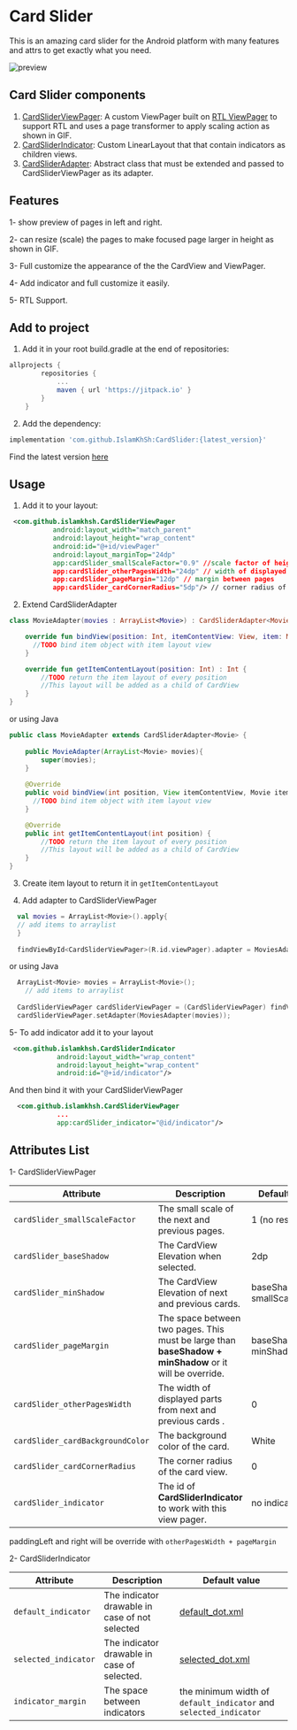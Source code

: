 # Card Slider
This is an amazing card slider for the Android platform with many features and attrs to get exactly what you need.

![preview](https://github.com/IslamKhSh/CardSlider/blob/master/card%20slider%201.gif)


## Card Slider components
1. [CardSliderViewPager](https://github.com/IslamKhSh/CardSlider/blob/master/cardslider/src/main/java/com/github/islamkhsh/CardSliderViewPager.kt):
A custom ViewPager built on [RTL ViewPager](https://github.com/duolingo/rtl-viewpager) to support RTL and uses a page transformer to apply scaling action as shown in GIF.
2. [CardSliderIndicator](https://github.com/IslamKhSh/CardSlider/blob/master/cardslider/src/main/java/com/github/islamkhsh/CardSliderIndicator.kt): Custom LinearLayout that that contain indicators as children views.
3. [CardSliderAdapter](https://github.com/IslamKhSh/CardSlider/blob/master/cardslider/src/main/java/com/github/islamkhsh/CardSliderAdapter.kt): Abstract class that must be extended and passed to CardSliderViewPager as its adapter.

## Features
1- show preview of pages in left and right.

2- can resize (scale) the pages to make focused page larger in height as shown in GIF.

3- Full customize the appearance of the the CardView and ViewPager.

4- Add indicator and full customize it easily.

5- RTL Support.


## Add to project
1. Add it in your root build.gradle at the end of repositories:
```groovy
allprojects {
		repositories {
			...
			maven { url 'https://jitpack.io' }
		}
	}
``` 
2. Add the dependency:
```groovy
implementation 'com.github.IslamKhSh:CardSlider:{latest_version}'
```
  Find the latest version [here](https://github.com/IslamKhSh/CardSlider/releases)
   
    
 
 ## Usage
 1. Add it to your layout:
 ```xml
  <com.github.islamkhsh.CardSliderViewPager
            android:layout_width="match_parent"
            android:layout_height="wrap_content"
            android:id="@+id/viewPager"
            android:layout_marginTop="24dp"
            app:cardSlider_smallScaleFactor="0.9" //scale factor of height of pages in left and right (1 if no resizing nedded)
            app:cardSlider_otherPagesWidth="24dp" // width of displayed parts of left and right pages
            app:cardSlider_pageMargin="12dp" // margin between pages
            app:cardSlider_cardCornerRadius="5dp"/> // corner radius of every page
```

2. Extend CardSliderAdapter
```kotlin
class MovieAdapter(movies : ArrayList<Movie>) : CardSliderAdapter<Movie>(movies) {

    override fun bindView(position: Int, itemContentView: View, item: Movie?) {
      //TODO bind item object with item layout view
    }

    override fun getItemContentLayout(position: Int) : Int {
        //TODO return the item layout of every position 
        //This layout will be added as a child of CardView
    }
}
```
or using Java
```java
public class MovieAdapter extends CardSliderAdapter<Movie> {
    
    public MovieAdapter(ArrayList<Movie> movies){
        super(movies);
    }
    
    @Override
    public void bindView(int position, View itemContentView, Movie item) {
      //TODO bind item object with item layout view
    }

    @Override
    public int getItemContentLayout(int position) {
        //TODO return the item layout of every position 
        //This layout will be added as a child of CardView
    }
}
```

3. Create item layout to return it in `getItemContentLayout`

4. Add adapter to CardSliderViewPager
```kotlin
  val movies = ArrayList<Movie>().apply{
  // add items to arraylist
  }
  
  findViewById<CardSliderViewPager>(R.id.viewPager).adapter = MoviesAdapter(movies)
```
or using Java
```kotlin
  ArrayList<Movie> movies = ArrayList<Movie>();
    // add items to arraylist
  
  CardSliderViewPager cardSliderViewPager = (CardSliderViewPager) findViewById(R.id.viewPager);
  cardSliderViewPager.setAdapter(MoviesAdapter(movies));
```


5- To add indicator add it to your layout
```xml
 <com.github.islamkhsh.CardSliderIndicator
            android:layout_width="wrap_content"
            android:layout_height="wrap_content"
            android:id="@+id/indicator"/>
```
And then bind it with your CardSliderViewPager
```xml
  <com.github.islamkhsh.CardSliderViewPager
            ...
            app:cardSlider_indicator="@id/indicator"/>
```


 ## Attributes List
 1- CardSliderViewPager
 
| Attribute | Description  | Default value  |
| ------------- |-------------| -----|
| `cardSlider_smallScaleFactor` | The small scale of the next and previous pages. | 1 (no resizing) |
| `cardSlider_baseShadow`  | The CardView Elevation when selected. |  2dp |
| `cardSlider_minShadow` | The CardView Elevation of  next and previous cards. | baseShadow * smallScaleFactor |
| `cardSlider_pageMargin` | The space between two pages. This must be large than **baseShadow + minShadow** or it will be override. | baseShadow + minShadow |
| `cardSlider_otherPagesWidth` | The width of displayed parts from next and previous cards . | 0 |
| `cardSlider_cardBackgroundColor` | The background color of the card. | White |
| `cardSlider_cardCornerRadius` | The corner radius of the card view. | 0 |
| `cardSlider_indicator` | The id of **CardSliderIndicator** to work with this view pager. | no indicator |

paddingLeft and right will be override with `otherPagesWidth + pageMargin` 

 2- CardSliderIndicator
 
 | Attribute | Description  | Default value  |
| ------------- |-------------| -----|
| `default_indicator` | The indicator drawable in case of not selected | [default_dot.xml](https://github.com/IslamKhSh/CardSlider/blob/master/cardslider/src/main/res/drawable/default_dot.xml) |
| `selected_indicator`  | The indicator drawable in case of selected. |  [selected_dot.xml](https://github.com/IslamKhSh/CardSlider/blob/master/cardslider/src/main/res/drawable/selected_dot.xml) |
| `indicator_margin` | The space between indicators | the minimum width of `default_indicator` and `selected_indicator` |
